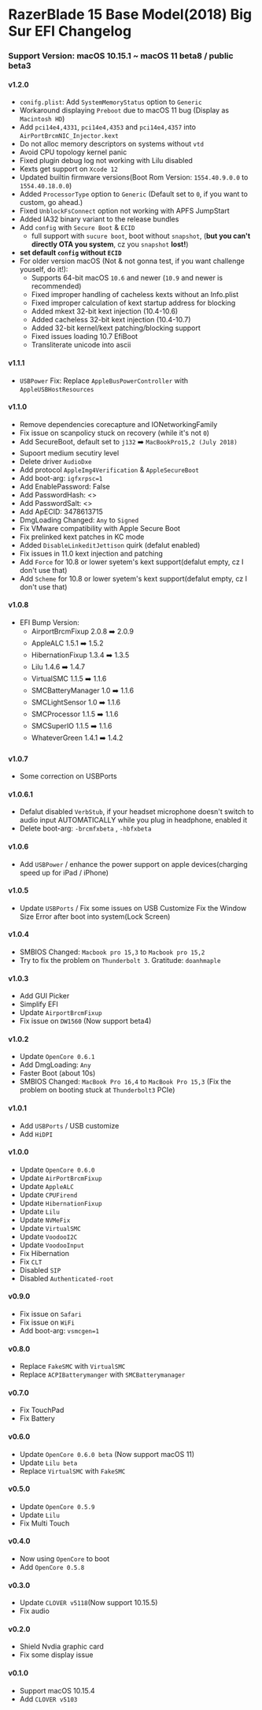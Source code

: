 RazerBlade 15 Base Model(2018) Big Sur EFI Changelog
==================
### Support Version: macOS 10.15.1 ~ macOS 11 beta8 / public beta3  
#### v1.2.0
- `conifg.plist`: Add `SystemMemoryStatus` option to `Generic`
- Workaround displaying `Preboot` due to macOS 11 bug (Display as `Macintosh HD`)
- Add `pci14e4,4331`, `pci14e4,4353` and `pci14e4,4357` into `AirPortBrcmNIC_Injector.kext`
- Do not alloc memory descriptors on systems without `vtd`
- Avoid CPU topology kernel panic
- Fixed plugin debug log not working with Lilu disabled
- Kexts get support on `Xcode 12`
- Updated builtin firmware versions(Boot Rom Version: `1554.40.9.0.0` to `1554.40.18.0.0`)
- Added `ProcessorType` option to `Generic` (Default set to `0`, if you want to custom, go ahead.)
- Fixed `UnblockFsConnect` option not working with APFS JumpStart
- Added IA32 binary variant to the release bundles
- Add `config` with `Secure Boot` & `ECID`
  - full support with `sucure boot`, boot without `snapshot`, (**but you can't directly OTA you system**, cz you `snapshot` **lost!**)
- **set default `config` without `ECID`** 
- For older version macOS (Not & not gonna test, if you want challenge youself, do it!): 
  - Supports 64-bit macOS `10.6` and newer (`10.9` and newer is recommended)
  - Fixed improper handling of cacheless kexts without an Info.plist
  - Fixed improper calculation of kext startup address for blocking
  - Added mkext 32-bit kext injection (10.4-10.6)
  - Added cacheless 32-bit kext injection (10.4-10.7)
  - Added 32-bit kernel/kext patching/blocking support
  - Fixed issues loading 10.7 EfiBoot
  - Transliterate unicode into ascii
#### v1.1.1
- `USBPower` Fix: Replace `AppleBusPowerController` with `AppleUSBHostResources`
#### v1.1.0
- Remove dependencies corecapture and IONetworkingFamily
- Fix issue on scanpolicy stuck on recovery (while it's not `0`)
- Add SecureBoot, default set to `j132` ➡️ `MacBookPro15,2 (July 2018)`
- Supoort medium secutiry level
- Delete driver `AudioDxe`
- Add protocol `AppleImg4Verification` & `AppleSecureBoot`
- Add boot-arg: `igfxrpsc=1`
- Add EnablePassword: False
- Add PasswordHash: <>
- Add PasswordSalt: <>
- Add ApECID: 3478613715
- DmgLoading Changed: `Any` to `Signed`
- Fix VMware compatibility with Apple Secure Boot
- Fix prelinked kext patches in KC mode
- Added `DisableLinkeditJettison` quirk (defalut enabled)
- Fix issues in 11.0 kext injection and patching
- Add `Force` for 10.8 or lower syetem's kext support(defalut empty, cz I don't use that)
- Add `Scheme` for 10.8 or lower syetem's kext support(defalut empty, cz I don't use that)
#### v1.0.8
- EFI Bump Version:     
  - AirportBrcmFixup 2.0.8 ➡️ 2.0.9     
  - AppleALC 1.5.1 ➡️ 1.5.2     
  - HibernationFixup 1.3.4 ➡️ 1.3.5     
  - Lilu 1.4.6 ➡️ 1.4.7      
  - VirtualSMC 1.1.5 ➡️ 1.1.6     
  - SMCBatteryManager 1.0 ➡️ 1.1.6     
  - SMCLightSensor 1.0 ➡️ 1.1.6     
  - SMCProcessor 1.1.5 ➡️ 1.1.6     
  - SMCSuperIO 1.1.5 ➡️ 1.1.6     
  - WhateverGreen 1.4.1 ➡️ 1.4.2     
#### v1.0.7
- Some correction on USBPorts
#### v1.0.6.1
- Defalut disabled `VerbStub`, if your headset microphone doesn't switch to audio input AUTOMATICALLY while you plug in headphone, enabled it
- Delete boot-arg: `-brcmfxbeta` , `-hbfxbeta`
#### v1.0.6
- Add `USBPower` / enhance the power support on apple devices(charging speed up for iPad / iPhone)
#### v1.0.5
- Update `USBPorts` / Fix some issues on USB Customize
Fix the Window Size Error after boot into system(Lock Screen)
#### v1.0.4
- SMBIOS Changed: `Macbook pro 15,3` to `Macbook pro 15,2`
- Try to fix the problem on `Thunderbolt 3`. Gratitude: `doanhmaple`
#### v1.0.3
- Add GUI Picker
- Simplify EFI
- Update `AirportBrcmFixup`
- Fix issue on `DW1560` (Now support beta4)
#### v1.0.2
- Update `OpenCore 0.6.1`
- Add DmgLoading: `Any`
- Faster Boot (about 10s)
- SMBIOS Changed: `MacBook Pro 16,4` to `MacBook Pro 15,3` (Fix the problem on booting stuck at `Thunderbolt3` PCIe)
#### v1.0.1
- Add `USBPorts` / USB customize
- Add `HiDPI`
#### v1.0.0
- Update `OpenCore 0.6.0`
- Update `AirPortBrcmFixup`
- Update `AppleALC`
- Update `CPUFirend`
- Update `HibernationFixup`
- Update `Lilu`
- Update `NVMeFix`
- Update `VirtualSMC`
- Update `VoodooI2C`
- Update `VoodooInput`
- Fix Hibernation
- Fix `CLT`
- Disabled `SIP`
- Disabled `Authenticated-root`
#### v0.9.0
- Fix issue on `Safari`
- Fix issue on `WiFi`
- Add boot-arg: `vsmcgen=1`
#### v0.8.0
- Replace `FakeSMC` with `VirtualSMC`
- Replace `ACPIBatterymanger` with `SMCBatterymanager`
#### v0.7.0
- Fix TouchPad
- Fix Battery
#### v0.6.0
- Update `OpenCore 0.6.0 beta` (Now support macOS 11)
- Update `Lilu beta`
- Replace `VirtualSMC` with `FakeSMC`
#### v0.5.0
- Update `OpenCore 0.5.9`
- Update `Lilu`
- Fix Multi Touch
#### v0.4.0
- Now using `OpenCore` to boot
- Add `OpenCore 0.5.8`
#### v0.3.0
- Update `CLOVER v5118`(Now support 10.15.5)
- Fix audio
#### v0.2.0
- Shield Nvdia graphic card
- Fix some display issue
#### v0.1.0
- Support macOS 10.15.4
- Add `CLOVER v5103`
